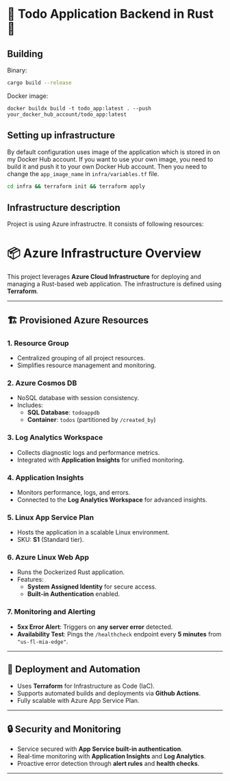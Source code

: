 # 🦀 Todo Application Backend in Rust 🦀
## Building
Binary:
```bash
cargo build --release
```

Docker image:
```
docker buildx build -t todo_app:latest . --push your_docker_hub_account/todo_app:latest
```

## Setting up infrastructure
By default configuration uses image of the application which is stored in on my Docker Hub account.
If you want to use your own image, you need to build it and push it to your own Docker Hub account.
Then you need to change the `app_image_name` in `infra/variables.tf` file.
```bash
cd infra && terraform init && terraform apply
```

## Infrastructure description
Project is using Azure infrastructre. It consists of following resources:
# 📦 Azure Infrastructure Overview

This project leverages **Azure Cloud Infrastructure** for deploying and managing a Rust-based web application. The infrastructure is defined using **Terraform**.

---

## 🏗️ Provisioned Azure Resources

### 1. **Resource Group**
- Centralized grouping of all project resources.
- Simplifies resource management and monitoring.

### 2. **Azure Cosmos DB**
- NoSQL database with session consistency.
- Includes:
  - **SQL Database**: `todoappdb`
  - **Container**: `todos` (partitioned by `/created_by`)

### 3. **Log Analytics Workspace**
- Collects diagnostic logs and performance metrics.
- Integrated with **Application Insights** for unified monitoring.

### 4. **Application Insights**
- Monitors performance, logs, and errors.
- Connected to the **Log Analytics Workspace** for advanced insights.

### 5. **Linux App Service Plan**
- Hosts the application in a scalable Linux environment.
- SKU: **S1** (Standard tier).

### 6. **Azure Linux Web App**
- Runs the Dockerized Rust application.
- Features:
  - **System Assigned Identity** for secure access.
  - **Built-in Authentication** enabled.

### 7. **Monitoring and Alerting**

- **5xx Error Alert**: Triggers on **any server error** detected.
- **Availability Test**: Pings the `/healthcheck` endpoint every **5 minutes** from `"us-fl-mia-edge"`.

---

## 🚀 Deployment and Automation
- Uses **Terraform** for Infrastructure as Code (IaC).
- Supports automated builds and deployments via **Github Actions**.
- Fully scalable with Azure App Service Plan.

---

## 🔒 Security and Monitoring
- Service secured with **App Service built-in authentication**.
- Real-time monitoring with **Application Insights** and **Log Analytics**.
- Proactive error detection through **alert rules** and **health checks**.

---
